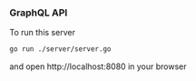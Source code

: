 ### GraphQL API

To run this server
```bash
go run ./server/server.go
```

and open http://localhost:8080 in your browser
